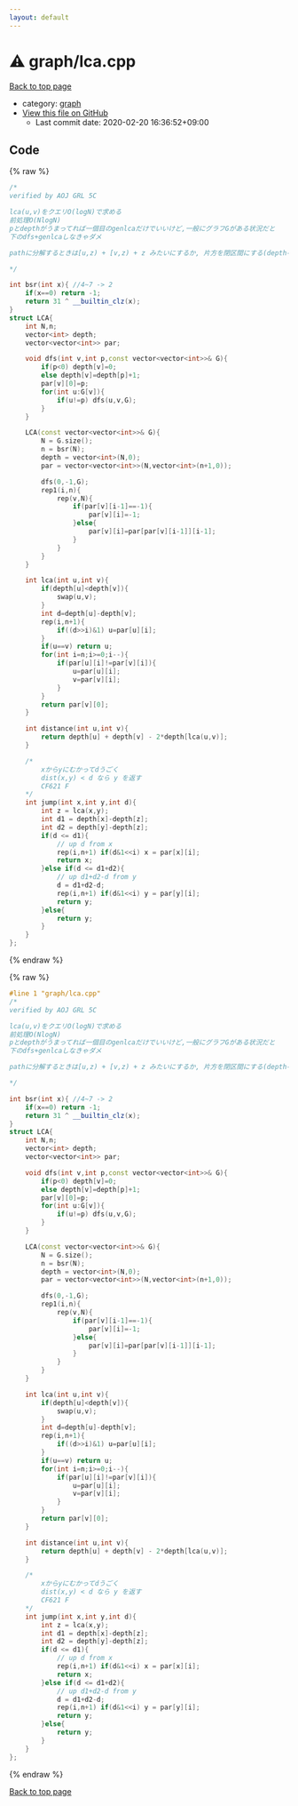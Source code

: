 ```yaml
---
layout: default
---
```


<!-- mathjax config similar to math.stackexchange -->
<script type="text/javascript" async
  src="https://cdnjs.cloudflare.com/ajax/libs/mathjax/2.7.5/MathJax.js?config=TeX-MML-AM_CHTML">
</script>
<script type="text/x-mathjax-config">
  MathJax.Hub.Config({
    TeX: { equationNumbers: { autoNumber: "AMS" }},
    tex2jax: {
      inlineMath: [ ['$','$'] ],
      processEscapes: true
    },
    "HTML-CSS": { matchFontHeight: false },
    displayAlign: "left",
    displayIndent: "2em"
  });
</script>

<script type="text/javascript" src="https://cdnjs.cloudflare.com/ajax/libs/jquery/3.4.1/jquery.min.js"></script>
<script src="https://cdn.jsdelivr.net/npm/jquery-balloon-js@1.1.2/jquery.balloon.min.js" integrity="sha256-ZEYs9VrgAeNuPvs15E39OsyOJaIkXEEt10fzxJ20+2I=" crossorigin="anonymous"></script>
<script type="text/javascript" src="../../assets/js/copy-button.js"></script>
<link rel="stylesheet" href="../../assets/css/copy-button.css" />


# :warning: graph/lca.cpp

<a href="../../index.html">Back to top page</a>

* category: <a href="../../index.html#f8b0b924ebd7046dbfa85a856e4682c8">graph</a>
* <a href="{{ site.github.repository_url }}/blob/master/graph/lca.cpp">View this file on GitHub</a>
    - Last commit date: 2020-02-20 16:36:52+09:00




## Code

<a id="unbundled"></a>
{% raw %}
```cpp
/*
verified by AOJ GRL 5C

lca(u,v)をクエリO(logN)で求める
前処理O(NlogN)
pとdepthがうまってれば一個目のgenlcaだけでいいけど,一般にグラフGがある状況だと
下のdfs+genlcaしなきゃダメ

pathに分解するときは[u,z) + [v,z) + z みたいにするか, 片方を閉区間にする(depth-1持ち上げる)とok

*/

int bsr(int x){	//4~7 -> 2
	if(x==0) return -1;
	return 31 ^ __builtin_clz(x);
}
struct LCA{
	int N,n;
	vector<int> depth;
	vector<vector<int>> par;

	void dfs(int v,int p,const vector<vector<int>>& G){
		if(p<0) depth[v]=0;
		else depth[v]=depth[p]+1;
		par[v][0]=p;
		for(int u:G[v]){
			if(u!=p) dfs(u,v,G);
		}
	}

	LCA(const vector<vector<int>>& G){
		N = G.size();
		n = bsr(N);
		depth = vector<int>(N,0);
		par = vector<vector<int>>(N,vector<int>(n+1,0));

		dfs(0,-1,G);
		rep1(i,n){
			rep(v,N){
				if(par[v][i-1]==-1){
					par[v][i]=-1;
				}else{
					par[v][i]=par[par[v][i-1]][i-1];
				}
			}
		}
	}

	int lca(int u,int v){
		if(depth[u]<depth[v]){
			swap(u,v);
		}
		int d=depth[u]-depth[v];
		rep(i,n+1){
			if((d>>i)&1) u=par[u][i];
		}
		if(u==v) return u;
		for(int i=n;i>=0;i--){
			if(par[u][i]!=par[v][i]){
				u=par[u][i];
				v=par[v][i];
			}
		}
		return par[v][0];
	}

	int distance(int u,int v){
		return depth[u] + depth[v] - 2*depth[lca(u,v)];
	}

	/*
		xからyにむかってdうごく
		dist(x,y) < d なら y を返す
		CF621 F
	*/
	int jump(int x,int y,int d){
		int z = lca(x,y);
		int d1 = depth[x]-depth[z];
		int d2 = depth[y]-depth[z];
		if(d <= d1){
			// up d from x
			rep(i,n+1) if(d&1<<i) x = par[x][i];
			return x;
		}else if(d <= d1+d2){
			// up d1+d2-d from y
			d = d1+d2-d;
			rep(i,n+1) if(d&1<<i) y = par[y][i];
			return y;
		}else{
			return y;
		}
	}
};
```
{% endraw %}

<a id="bundled"></a>
{% raw %}
```cpp
#line 1 "graph/lca.cpp"
/*
verified by AOJ GRL 5C

lca(u,v)をクエリO(logN)で求める
前処理O(NlogN)
pとdepthがうまってれば一個目のgenlcaだけでいいけど,一般にグラフGがある状況だと
下のdfs+genlcaしなきゃダメ

pathに分解するときは[u,z) + [v,z) + z みたいにするか, 片方を閉区間にする(depth-1持ち上げる)とok

*/

int bsr(int x){	//4~7 -> 2
	if(x==0) return -1;
	return 31 ^ __builtin_clz(x);
}
struct LCA{
	int N,n;
	vector<int> depth;
	vector<vector<int>> par;

	void dfs(int v,int p,const vector<vector<int>>& G){
		if(p<0) depth[v]=0;
		else depth[v]=depth[p]+1;
		par[v][0]=p;
		for(int u:G[v]){
			if(u!=p) dfs(u,v,G);
		}
	}

	LCA(const vector<vector<int>>& G){
		N = G.size();
		n = bsr(N);
		depth = vector<int>(N,0);
		par = vector<vector<int>>(N,vector<int>(n+1,0));

		dfs(0,-1,G);
		rep1(i,n){
			rep(v,N){
				if(par[v][i-1]==-1){
					par[v][i]=-1;
				}else{
					par[v][i]=par[par[v][i-1]][i-1];
				}
			}
		}
	}

	int lca(int u,int v){
		if(depth[u]<depth[v]){
			swap(u,v);
		}
		int d=depth[u]-depth[v];
		rep(i,n+1){
			if((d>>i)&1) u=par[u][i];
		}
		if(u==v) return u;
		for(int i=n;i>=0;i--){
			if(par[u][i]!=par[v][i]){
				u=par[u][i];
				v=par[v][i];
			}
		}
		return par[v][0];
	}

	int distance(int u,int v){
		return depth[u] + depth[v] - 2*depth[lca(u,v)];
	}

	/*
		xからyにむかってdうごく
		dist(x,y) < d なら y を返す
		CF621 F
	*/
	int jump(int x,int y,int d){
		int z = lca(x,y);
		int d1 = depth[x]-depth[z];
		int d2 = depth[y]-depth[z];
		if(d <= d1){
			// up d from x
			rep(i,n+1) if(d&1<<i) x = par[x][i];
			return x;
		}else if(d <= d1+d2){
			// up d1+d2-d from y
			d = d1+d2-d;
			rep(i,n+1) if(d&1<<i) y = par[y][i];
			return y;
		}else{
			return y;
		}
	}
};

```
{% endraw %}

<a href="../../index.html">Back to top page</a>

